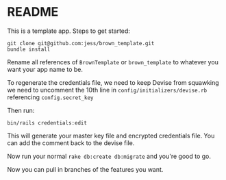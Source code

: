# README

This is a template app. Steps to get started:

    git clone git@github.com:jess/brown_template.git
    bundle install

Rename all references of `BrownTemplate` or `brown_template` to whatever
you want your app name to be.

To regenerate the credentials file, we need to keep Devise from
squawking we need to uncomment the 10th line in
`config/initializers/devise.rb` referencing `config.secret_key`

Then run:

    bin/rails credentials:edit

This will generate your master key file and encrypted credentials
file. You can add the comment back to the devise file.

Now run your normal `rake db:create db:migrate` and you're good to go.

Now you can pull in branches of the features you want.
